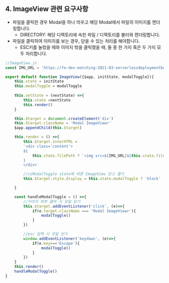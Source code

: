 ## 4. ImageView 관련 요구사항
* 파일을 클릭한 경우 Modal을 하나 띄우고 해당 Modal에서 파일의 이미지를 렌더링합니다.
    * DIRECTORY: 해당 디렉토리에 속한 파일 / 디렉토리를 불러와 렌더링합니다.
* 파일을 클릭하여 이미지를 보는 경우, 닫을 수 있는 처리를 해야합니다.
    * ESC키를 눌렀을 때와 이미지 밖을 클릭했을 때, 둘 중 한 가지 혹은 두 가지 모두 처리합니다.

```javascript
//ImageView.js
const IMG_URL = 'https://fe-dev-matching-2021-03-serverlessdeploymentbuck-t3kpj3way537.s3.ap-northeast-2.amazonaws.com/public'

export default function ImageView({$app, initState, modalToggle}){
    this.state = initState
    this.modalToggle = modalToggle
    
    this.setState = (nextState) =>{
        this.state =nextState
        this.render()
    }

    this.$target = document.createElement('div')
    this.$target.className = 'Modal ImageViewr'
    $app.appendChild(this.$target)

    this.render = () =>{
        this.$target.innerHTML =
        `<div class='content'>
        ${
            this.state.filePath ? `<img src=${IMG_URL}${this.state.filePath}></img>` : ''
        }
        </div>`

        //isModalToggle state에 따른 ImageView 닫고 열기
        this.$target.style.display = this.state.modalToggle ? 'block' : 'none'

    }

    const handleModalToggle = () =>{
        //이미지 외부 클릭 시 모달 닫기
        this.$target.addEventListener('click', (e)=>{
            if(e.target.className === 'Modal ImageViewr'){
                modalToggle()
            }
        })

        //esc 입력 시 모달 닫기
        window.addEventListener('keydown', (e)=>{
            if(e.key==='Escape'){
                modalToggle()
            }
        })
    }
    this.render()
    handleModalToggle()
}
